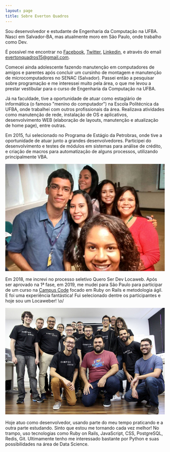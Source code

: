 ```yaml
---
layout: page
title: Sobre Everton Quadros
---
```


Sou desenvolvedor e estudante de Engenharia da Computação na UFBA. Nasci em Salvador-BA, mas atualmente moro em São Paulo, onde trabalho como Dev.

É possível me encontrar no [Facebook][facebook], [Twitter][twitter], [Linkedin][linkedin], e através do email [evertonquadros15@gmail.com][email].

Comecei ainda adolescente fazendo manutenção em computadores de amigos e parentes após concluir um cursinho de montagem e manutenção de microcomputadores no SENAC (Salvador). Passei então a pesquisar sobre programação e me interessei muito pela área, o que me levou a prestar vestibular para o curso de Engenharia da Computação na UFBA.

Já na faculdade, tive a oportunidade de atuar como estagiário de informática (o famoso "menino do computador") na Escola Politécnica da UFBA, onde trabalhei com outros profissionais da área. Realizava atividades como manutenção de rede, instalação de OS e aplicativos, desenvolvimento WEB (elaboração de layouts, manutenção e atualização de home page), entre outras.

Em 2015, fui selecionado no Programa de Estágio da Petrobras, onde tive a oportunidade de atuar junto a grandes desenvolvedores. Participei do desenvolvimento e testes de módulos em sistemas para análise de crédito, e criação de macros para automatização de alguns processos, utilizando principalmente VBA.

<img src="/assets/images/petrobras.jpeg" alt="Petrobras" title="Eu e algumas amigas da Petro em 2015." class="center"/>

Em 2018, me increvi no processo seletivo Quero Ser Dev Locaweb. Após ser aprovado na 1ª fase, em 2019, me mudei para São Paulo para participar de um curso na [Campus Code][campus] focado em Ruby on Rails e metodologia ágil. E foi uma experiência fantástica! Fui selecionado dentre os participantes e hoje sou um Locaweber! \o/

<img src="/assets/images/campuscode.jpg" alt="Campus Code" title="Último dia dos participantes do programa Quero Ser Dev Locaweb na Campus Code. " class="center"/>

Hoje atuo como desenvolvedor, usando parte do meu tempo praticando e a outra parte estudando. Sinto que estou me tornando cada vez melhor! No trampo, uso tecnologias como Ruby on Rails, JavaScript, CSS, PostgreSQL, Redis, Git. Ultimamente tenho me interessado bastante por Python e suas possibilidades na área de Data Science.

[facebook]:  https://www.facebook.com/quadros.ton
[twitter]:   https://twitter.com/ton_quadros
[linkedin]:  https://www.linkedin.com/in/everton-quadros/
[email]:     mailto:evertonquadros15@gmail.com
[campus]:    https://www.campuscode.com.br/